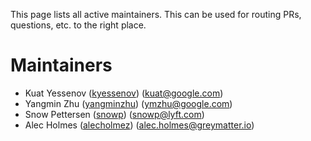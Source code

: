 This page lists all active maintainers. This can be used for routing PRs, questions, etc. to the
right place.

# Maintainers

* Kuat Yessenov ([kyessenov](https://github.com/kyessenov)) (kuat@google.com)
* Yangmin Zhu ([yangminzhu](https://github.com/yangminzhu)) (ymzhu@google.com)
* Snow Pettersen ([snowp](https://github.com/snowp)) (snowp@lyft.com)
* Alec Holmes ([alecholmez](https://github.com/alecholmez)) (alec.holmes@greymatter.io)
